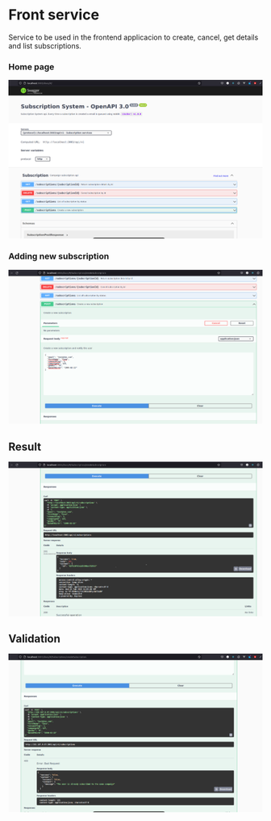 # Front service

Service to be used in the frontend applicacion to create, cancel, get details and list subscriptions.

### Home page
![Swagger console](../../docs/swagger_page.png)

### Adding new subscription
![Adding new subscription](../../docs/add.png)

## Result
![Adding new subscription result](../../docs/add_result.png)

## Validation
![Validation](../../docs/error_example.png)
